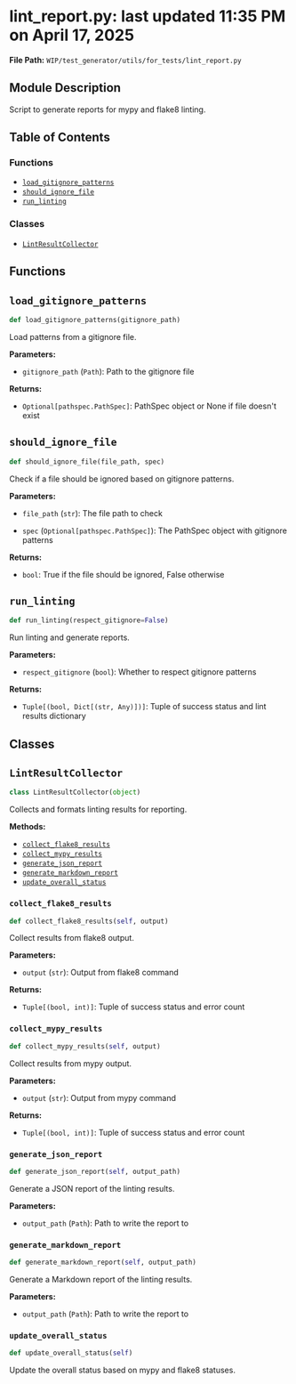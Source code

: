 # lint_report.py: last updated 11:35 PM on April 17, 2025

**File Path:** `WIP/test_generator/utils/for_tests/lint_report.py`

## Module Description

Script to generate reports for mypy and flake8 linting.

## Table of Contents

### Functions

- [`load_gitignore_patterns`](#load_gitignore_patterns)
- [`should_ignore_file`](#should_ignore_file)
- [`run_linting`](#run_linting)

### Classes

- [`LintResultCollector`](#lintresultcollector)

## Functions

## `load_gitignore_patterns`

```python
def load_gitignore_patterns(gitignore_path)
```

Load patterns from a gitignore file.

**Parameters:**

- `gitignore_path` (`Path`): Path to the gitignore file

**Returns:**

- `Optional[pathspec.PathSpec]`: PathSpec object or None if file doesn't exist

## `should_ignore_file`

```python
def should_ignore_file(file_path, spec)
```

Check if a file should be ignored based on gitignore patterns.

**Parameters:**

- `file_path` (`str`): The file path to check

- `spec` (`Optional[pathspec.PathSpec]`): The PathSpec object with gitignore patterns

**Returns:**

- `bool`: True if the file should be ignored, False otherwise

## `run_linting`

```python
def run_linting(respect_gitignore=False)
```

Run linting and generate reports.

**Parameters:**

- `respect_gitignore` (`bool`): Whether to respect gitignore patterns

**Returns:**

- `Tuple[(bool, Dict[(str, Any)])]`: Tuple of success status and lint results dictionary

## Classes

## `LintResultCollector`

```python
class LintResultCollector(object)
```

Collects and formats linting results for reporting.

**Methods:**

- [`collect_flake8_results`](#collect_flake8_results)
- [`collect_mypy_results`](#collect_mypy_results)
- [`generate_json_report`](#generate_json_report)
- [`generate_markdown_report`](#generate_markdown_report)
- [`update_overall_status`](#update_overall_status)

### `collect_flake8_results`

```python
def collect_flake8_results(self, output)
```

Collect results from flake8 output.

**Parameters:**

- `output` (`str`): Output from flake8 command

**Returns:**

- `Tuple[(bool, int)]`: Tuple of success status and error count

### `collect_mypy_results`

```python
def collect_mypy_results(self, output)
```

Collect results from mypy output.

**Parameters:**

- `output` (`str`): Output from mypy command

**Returns:**

- `Tuple[(bool, int)]`: Tuple of success status and error count

### `generate_json_report`

```python
def generate_json_report(self, output_path)
```

Generate a JSON report of the linting results.

**Parameters:**

- `output_path` (`Path`): Path to write the report to

### `generate_markdown_report`

```python
def generate_markdown_report(self, output_path)
```

Generate a Markdown report of the linting results.

**Parameters:**

- `output_path` (`Path`): Path to write the report to

### `update_overall_status`

```python
def update_overall_status(self)
```

Update the overall status based on mypy and flake8 statuses.

